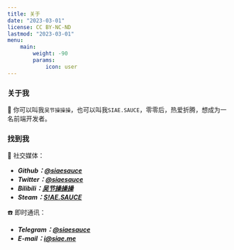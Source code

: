```yaml
---
title: 关于
date: "2023-03-01"
license: CC BY-NC-ND
lastmod: "2023-03-01"
menu:
    main:
        weight: -90
        params:
            icon: user
---
```


### 关于我

🎈 你可以叫我<code>吴节操操操</code>，也可以叫我<code>SIAE.SAUCE</code>，零零后，热爱折腾，想成为一名前端开发者。<br>

### 找到我

📸 社交媒体：
- ***Github：[@siaesauce](https://github.com/siaesauce)***<br>
- ***Twitter：[@siaesauce](https://twitter.com/siaesaucee)***<br>
- ***Bilibili：[吴节操操操](https://space.bilibili.com/11738804)***<br>
- ***Steam：[S!AE.SAUCE](https://steamcommunity.com/id/siaesauce)***

☎️ 即时通讯：
- ***Telegram：[@siaesauce](https://t.me/siaesauce)***<br>
- ***E-mail：[i@siae.me](mailto:i@siae.me)***